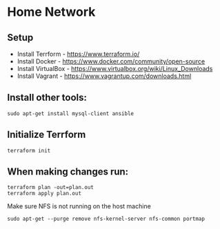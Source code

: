 # Home Network

## Setup

* Install Terrform - https://www.terraform.io/
* Install Docker - https://www.docker.com/community/open-source
* Install VirtualBox - https://www.virtualbox.org/wiki/Linux_Downloads
* Install Vagrant - https://www.vagrantup.com/downloads.html

## Install other tools:
```
sudo apt-get install mysql-client ansible
```

## Initialize Terrform
```
terraform init
```

## When making changes run:
```
terraform plan -out=plan.out
terraform apply plan.out
```

Make sure NFS is not running on the host machine
```
sudo apt-get --purge remove nfs-kernel-server nfs-common portmap
```

